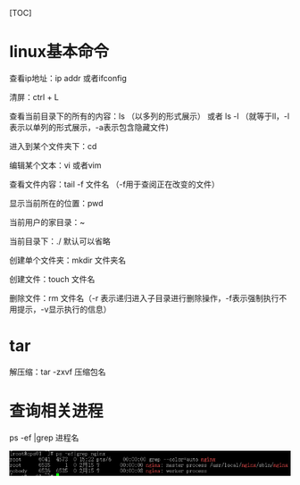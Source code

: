 [TOC]



# linux基本命令

查看ip地址：ip addr 或者ifconfig

清屏：ctrl + L

查看当前目录下的所有的内容：ls （以多列的形式展示） 或者 ls -l （就等于ll，-l 表示以单列的形式展示，-a表示包含隐藏文件) 

进入到某个文件夹下：cd

编辑某个文本：vi 或者vim

查看文件内容：tail -f 文件名 （-f用于查阅正在改变的文件）

显示当前所在的位置：pwd

当前用户的家目录：~

当前目录下：./   默认可以省略

创建单个文件夹：mkdir  文件夹名

创建文件：touch  文件名

删除文件：rm 文件名（-r 表示递归进入子目录进行删除操作，-f表示强制执行不用提示，-v显示执行的信息）

# tar

解压缩：tar -zxvf 压缩包名

# 查询相关进程

ps -ef |grep 进程名

![在这里插入图片描述](./linux.assets/2020122916271564.png)





